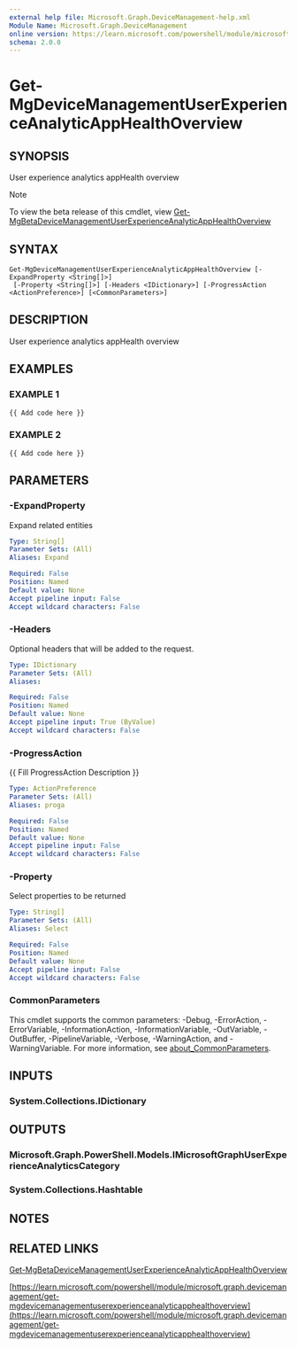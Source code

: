 ```yaml
---
external help file: Microsoft.Graph.DeviceManagement-help.xml
Module Name: Microsoft.Graph.DeviceManagement
online version: https://learn.microsoft.com/powershell/module/microsoft.graph.devicemanagement/get-mgdevicemanagementuserexperienceanalyticapphealthoverview
schema: 2.0.0
---
```


# Get-MgDeviceManagementUserExperienceAnalyticAppHealthOverview

## SYNOPSIS
User experience analytics appHealth overview

> [!NOTE]
> To view the beta release of this cmdlet, view [Get-MgBetaDeviceManagementUserExperienceAnalyticAppHealthOverview](/powershell/module/Microsoft.Graph.Beta.DeviceManagement/Get-MgBetaDeviceManagementUserExperienceAnalyticAppHealthOverview?view=graph-powershell-beta)

## SYNTAX

```
Get-MgDeviceManagementUserExperienceAnalyticAppHealthOverview [-ExpandProperty <String[]>]
 [-Property <String[]>] [-Headers <IDictionary>] [-ProgressAction <ActionPreference>] [<CommonParameters>]
```

## DESCRIPTION
User experience analytics appHealth overview

## EXAMPLES

### EXAMPLE 1
```
{{ Add code here }}
```

### EXAMPLE 2
```
{{ Add code here }}
```

## PARAMETERS

### -ExpandProperty
Expand related entities

```yaml
Type: String[]
Parameter Sets: (All)
Aliases: Expand

Required: False
Position: Named
Default value: None
Accept pipeline input: False
Accept wildcard characters: False
```

### -Headers
Optional headers that will be added to the request.

```yaml
Type: IDictionary
Parameter Sets: (All)
Aliases:

Required: False
Position: Named
Default value: None
Accept pipeline input: True (ByValue)
Accept wildcard characters: False
```

### -ProgressAction
{{ Fill ProgressAction Description }}

```yaml
Type: ActionPreference
Parameter Sets: (All)
Aliases: proga

Required: False
Position: Named
Default value: None
Accept pipeline input: False
Accept wildcard characters: False
```

### -Property
Select properties to be returned

```yaml
Type: String[]
Parameter Sets: (All)
Aliases: Select

Required: False
Position: Named
Default value: None
Accept pipeline input: False
Accept wildcard characters: False
```

### CommonParameters
This cmdlet supports the common parameters: -Debug, -ErrorAction, -ErrorVariable, -InformationAction, -InformationVariable, -OutVariable, -OutBuffer, -PipelineVariable, -Verbose, -WarningAction, and -WarningVariable. For more information, see [about_CommonParameters](http://go.microsoft.com/fwlink/?LinkID=113216).

## INPUTS

### System.Collections.IDictionary
## OUTPUTS

### Microsoft.Graph.PowerShell.Models.IMicrosoftGraphUserExperienceAnalyticsCategory
### System.Collections.Hashtable
## NOTES

## RELATED LINKS
[Get-MgBetaDeviceManagementUserExperienceAnalyticAppHealthOverview](/powershell/module/Microsoft.Graph.Beta.DeviceManagement/Get-MgBetaDeviceManagementUserExperienceAnalyticAppHealthOverview?view=graph-powershell-beta)

[https://learn.microsoft.com/powershell/module/microsoft.graph.devicemanagement/get-mgdevicemanagementuserexperienceanalyticapphealthoverview](https://learn.microsoft.com/powershell/module/microsoft.graph.devicemanagement/get-mgdevicemanagementuserexperienceanalyticapphealthoverview)




